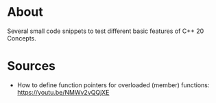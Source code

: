 # About

Several small code snippets to test different basic features of C++ 20 Concepts.

# Sources

- How to define function pointers for overloaded (member) functions: https://youtu.be/NMWv2vQQjXE

